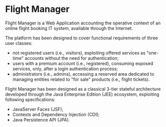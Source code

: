 # Flight Manager

Flight Manager is a Web Application accounting the operative context of an online flight booking IT system, available through the Internet.

The platform has been designed to cover functional requirements of three  user classes:
- not registered users (i.e., visitors), exploiting offered services as "one-time" accounts without the need for authentication;
- users with a premium account (i.e., registered), consuming exposed services, only, after a login authentication process;
- administrators (i.e., admins), accessing a reserved area dedicated to managing entities related to "for sale" products (i.e., flight tickets).

Flight Manager has been designed as a classical 3-tier stateful architecture developed through the Java Enterprise Edition (JEE) ecosystem, exploiting following specifications:
- JavaServer Faces (JSF);
- Contexts and Dependency Injection (CDI);
- Java Persistence API (JPA).
